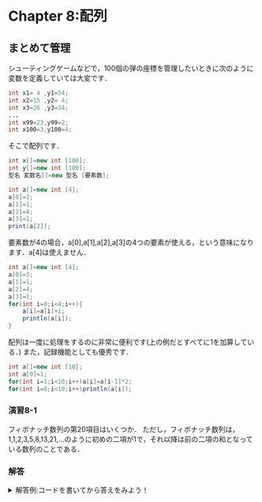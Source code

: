 # Chapter 8:配列

## まとめて管理

シューティングゲームなどで，100個の弾の座標を管理したいときに次のように変数を定義していては大変です．
```java
int x1= 4 ,y1=54;
int x2=15 ,y2= 4;
int x3=26 ,y3=34;
...
int x99=23,y99=2;
int x100=3,y100=4;
```

そこで配列です．
```java
int x[]=new int [100];
int y[]=new int [100];
型名 変数名[]=new 型名 [要素数];
```

```java
int a[]=new int [4];
a[0]=3;
a[1]=1;
a[2]=4;
a[3]=1;
print(a[2]);
```
要素数が4の場合，a[0],a[1],a[2],a[3]の4つの要素が使える，という意味になります．a[4]は使えません．

```java
int a[]=new int [4];
a[0]=3;
a[1]=1;
a[2]=4;
a[3]=1;
for(int i=0;i<4;i++){
    a[i]=a[i]+1;
    println(a[i]);
}
```

配列は一度に処理をするのに非常に便利です(上の例だとすべてに1を加算している．)
また，記録機能としても優秀です．

```java
int a[]=new int [10];
int a[0]=1;
for(int i=1;i<10;i++)a[i]=a[i-1]*2;
for(int i=0;i<10;i++)println(a[i]);
```

### 演習8-1
フィボナッチ数列の第20項目はいくつか．
ただし，フィボナッチ数列は，1,1,2,3,5,8,13,21,...のように初めの二項が1で，それ以降は前の二項の和となっている数列のことである．

### 解答

<details><summary>解答例:コードを書いてから答えをみよう！</summary><div>

演習8-1:6765
```java
int a[]=new int [30];
a[1]=1;a[2]=1;
for(int i=3;i<=20;i++)a[i]=a[i-1]+a[i-2];
print(a[20]);
```
</div></details>
